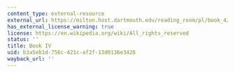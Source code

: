 ```yaml
---
content_type: external-resource
external_url: https://milton.host.dartmouth.edu/reading_room/pl/book_4/text.shtml
has_external_license_warning: true
license: https://en.wikipedia.org/wiki/All_rights_reserved
status: ''
title: Book IV
uid: b3a5eb1d-756c-421c-af2f-13d0136e3426
wayback_url: ''
---
```

